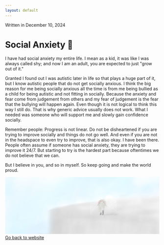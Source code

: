 ```yaml
---
layout: default
---
```

Written in December 10, 2024  

# Social Anxiety &#128156;
I have had social anxiety my entire life. I mean as a kid, it was like I was always called shy; and now I am an adult, you are expected to just "grow out of it."

Granted I found out I was autistic later in life so that plays a huge part of it, but I know autistic people that do not get socially anxious. I think the big reason for me being socially anxious all the time is from me being bullied as a child for being autistic and not fitting in socially. Because the anxiety and fear come from judgement from others and my fear of judgement is the fear that the bullying will happen again. Even though it is not logical to think this way I still do. That is why generic advice usually does not work. What I needed was someone who will support me and slowly gain confidence socially. 

Remember people: Progress is not linear. Do not be disheartened if you are trying to improve socially and things do not go well. And even if you are not in the headspace to even try to improve, that is also okay. I have been there. People often assume if someone has social anxiety, they are trying to improve it 24/7. But starting to try is the hardest part because oftentimes we do not believe that we can. 

But I believe in you, and so in myself.
So keep going and make the world proud. 

![Neuro Angel](/assets/img/social-anxiety-blog-image.jpg)
[Go back to website](./)

